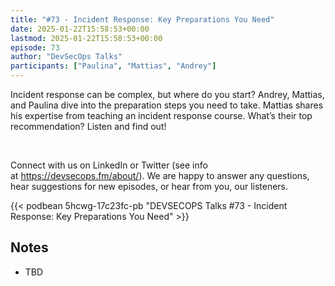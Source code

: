 ```yaml
---
title: "#73 - Incident Response: Key Preparations You Need"
date: 2025-01-22T15:58:53+00:00
lastmod: 2025-01-22T15:58:53+00:00
episode: 73
author: "DevSecOps Talks"
participants: ["Paulina", "Mattias", "Andrey"]
---
```


Incident response can be complex, but where do you start? Andrey, Mattias, and Paulina dive into the preparation steps you need to take. Mattias shares his expertise from teaching an incident response course. What’s their top recommendation? Listen and find out!<p>&nbsp;</p><p>Connect with us on LinkedIn or Twitter (see info at https://devsecops.fm/about/). We are happy to answer any questions, hear suggestions for new episodes, or hear from you, our listeners.</p>

<!--more-->

<!-- Player -->

 {{<  podbean 5hcwg-17c23fc-pb "DEVSECOPS Talks #73 - Incident Response: Key Preparations You Need"  >}} 

## Notes

* TBD